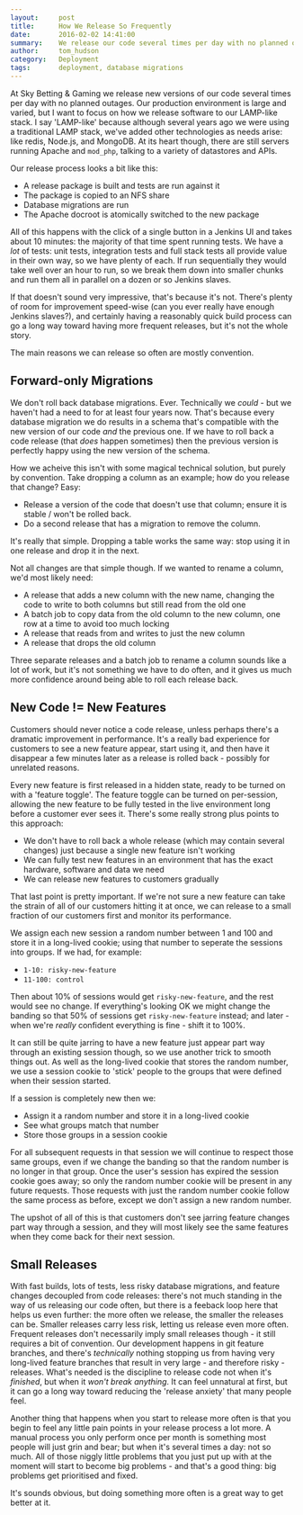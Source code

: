```yaml
---
layout:     post
title:      How We Release So Frequently
date:       2016-02-02 14:41:00
summary:    We release our code several times per day with no planned outages. Here's how.
author:     tom_hudson
category:   Deployment
tags:       deployment, database migrations
---
```


At Sky Betting & Gaming we release new versions of our code several times per day with no planned outages.
Our production environment is large and varied, but I want to focus on how we release software to our LAMP-like stack.
I say 'LAMP-like' because although several years ago we were using a traditional LAMP stack, we've added other technologies
as needs arise: like redis, Node.js, and MongoDB. At its heart though, there are still servers running
Apache and `mod_php`, talking to a variety of datastores and APIs.

Our release process looks a bit like this:

* A release package is built and tests are run against it
* The package is copied to an NFS share
* Database migrations are run
* The Apache docroot is atomically switched to the new package 

All of this happens with the click of a single button in a Jenkins UI and takes about 10 minutes: the majority of that
time spent running tests. We have a *lot* of tests: unit tests, integration tests and full stack tests all provide
value in their own way, so we have plenty of each. If run sequentially they would take well over an hour
to run, so we break them down into smaller chunks and run them all in parallel on a dozen or so Jenkins slaves.

If that doesn't sound very impressive, that's because it's not. There's plenty of room for improvement speed-wise
(can you ever really have enough Jenkins slaves?), and certainly having a reasonably quick build process can go
a long way toward having more frequent releases, but it's not the whole story.

The main reasons we can release so often are mostly convention.

## Forward-only Migrations

We don't roll back database migrations. Ever. Technically we *could* - but we haven't had a need to for at least four years now.
That's because every database migration we do results in a schema that's compatible with the new version of our
code *and* the previous one. If we have to roll back a code release (that *does* happen sometimes) then the previous
version is perfectly happy using the new version of the schema.

How we acheive this isn't with some magical technical solution, but purely by convention. Take dropping a column as an
example; how do you release that change? Easy:

* Release a version of the code that doesn't use that column; ensure it is stable / won't be rolled back.
* Do a second release that has a migration to remove the column.

It's really that simple. Dropping a table works the same way: stop using it in one release and drop it in the next.

Not all changes are that simple though. If we wanted to rename a column, we'd most likely need:

* A release that adds a new column with the new name, changing the code to write to both columns but still read from the old one
* A batch job to copy data from the old column to the new column, one row at a time to avoid too much locking
* A release that reads from and writes to just the new column
* A release that drops the old column

Three separate releases and a batch job to rename a column sounds like a lot of work, but it's not something we have to do
often, and it gives us much more confidence around being able to roll each release back.

## New Code != New Features

Customers should never notice a code release, unless perhaps there's a dramatic improvement in performance.
It's a really bad experience for customers to see a new feature appear, start using it, and then have it disappear
a few minutes later as a release is rolled back - possibly for unrelated reasons.

Every new feature is first released in a hidden state, ready to be turned on with a 'feature toggle'. The feature toggle can
be turned on per-session, allowing the new feature to be fully tested in the live environment long before a customer ever
sees it. There's some really strong plus points to this approach:

* We don't have to roll back a whole release (which may contain several changes) just because a single new feature isn't working
* We can fully test new features in an environment that has the exact hardware, software and data we need
* We can release new features to customers gradually

That last point is pretty important. If we're not sure a new feature can take the strain of all of our customers hitting it
at once, we can release to a small fraction of our customers first and monitor its performance.

We assign each new session a random number between 1 and 100 and store it in a long-lived cookie; using
that number to seperate the sessions into groups. If we had, for example:

* `1-10: risky-new-feature`
* `11-100: control`

Then about 10% of sessions would get `risky-new-feature`, and the rest would see no change. If everything's looking
OK we might change the banding so that 50% of sessions get `risky-new-feature` instead; and later - when we're
*really* confident everything is fine - shift it to 100%.

It can still be quite jarring to have a new feature just appear part way through an existing session though, so
we use another trick to smooth things out. As well as the long-lived cookie that stores the random number, we
use a session cookie to 'stick' people to the groups that were defined when their session started.

If a session is completely new then we:

* Assign it a random number and store it in a long-lived cookie
* See what groups match that number
* Store those groups in a session cookie

For all subsequent requests in that session we will continue to respect those same groups, even if we change the
banding so that the random number is no longer in that group.
Once the user's session has expired the session cookie goes away; so only the random number cookie will be present
in any future requests. Those requests with just the random number cookie follow the same process as before,
except we don't assign a new random number.

The upshot of all of this is that customers don't see jarring feature changes part way through a session, and
they will most likely see the same features when they come back for their next session.

## Small Releases

With fast builds, lots of tests, less risky database migrations, and feature changes decoupled from code releases: there's
not much standing in the way of us releasing our code often, but there is a feeback loop here that helps us
even further: the more often we release, the smaller the releases can be. Smaller releases carry less risk,
letting us release even more often. Frequent releases don't necessarily imply small releases though - it still requires a bit of convention.
Our development happens in git feature branches, and there's *technically* nothing stopping us from having very long-lived feature
branches that result in very large - and therefore risky - releases. What's needed is the discipline to release code
not when it's *finished*, but when it *won't break anything*. It can feel unnatural at first, but it can go a long way toward
reducing the 'release anxiety' that many people feel.

Another thing that happens when you start to release more often is that you begin to feel any little pain points
in your release process a lot more. A manual process you only perform once per month is something most people
will just grin and bear; but when it's several times a day: not so much. All of those niggly little problems that you
just put up with at the moment will start to become big problems - and that's a good thing: big problems get
prioritised and fixed.

It's sounds obvious, but doing something more often is a great way to get better at it.
